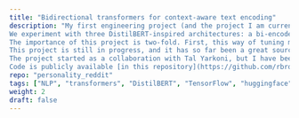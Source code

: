 ```yaml
---
title: "Bidirectional transformers for context-aware text encoding"
description: "My first engineering project (and the project I am currently most excited about!) focuses on training transformer encoders whose representations incorporate information about higher-order context, i.e., characteristics of the author and/or the pragmatic context. We feed models a target sequence and a number of 'context' sequences (i.e., text from the same author, or from the same subreddit) as a single example, and train models on a variant of MLM where the MLM head is fed the combination ( sum, concatenation, or attention) of token-level representations from the target sequence and an aggregate representation of the contexts. \n  \n
We experiment with three DistilBERT-inspired architectures: a bi-encoder (where context and target are fed to two separate encoders), a 'batch' encoder (single encoder with added context aggregation and target-context combination layers) and a hierarchical encoder (applying attention across [CLS] tokens in between standard transformer layers to integrate information across contexts and target sequence). The benefits of this training protocol are evaluated both by comparing their MLM performance with no-context MLM training and to random-context training, as well as on a triplet-loss author/subreddit discrimination task. We also experiment with selective masking of attention heads based on the type of context provided to simultaneously produce separable context representations.  \n  \n 
The importance of this project is two-fold. First, this way of tuning models to produce context-aware representations may provide intrinsic advantages in NLP tasks (e.g., for MLM, knowledge of the author may make it easier to accurately reconstruct missing words), without substantial increase in model complexity. Secondly, text-based representations of text authors could be used to predict individual traits, following the intuition that linguistic behavior is systematically influenced by personality, experiences, etc.  \n  \n
This project is still in progress, and it has so far been a great source of learning and of motivation to keep working with deep learning and NLP. I had to build a large-scale Reddit dataset from scratch, a 'big data' experience that gained me proficiency in SQL, and I have become increasingly proficient in Tensorflow for both model engineering, distributed training, and efficient data pipelines. Being a self-taught ML engineer, I have made all possible rookie mistakes in the process and have greatly benefitted from each of them.  \n  \n
The project started as a collaboration with Tal Yarkoni, but I have been responsible for implementation throughout and for its evolution in the last months. \n
Code is publicly available [in this repository](https://github.com/rbroc/personality_reddit). Planning on making everything nice and tidy once write-up is close, and to share the dataset for public use."
repo: "personality_reddit"
tags: ["NLP", "transformers", "DistilBERT", "TensorFlow", "huggingface", "ML"]
weight: 2
draft: false
---
```

